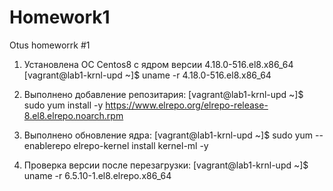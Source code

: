 # Homework1
Otus homeworrk #1
1. Установлена ОС Centos8 с ядром версии 4.18.0-516.el8.x86_64
[vagrant@lab1-krnl-upd ~]$ uname -r
4.18.0-516.el8.x86_64

2. Выполнено добавление репозитария:
[vagrant@lab1-krnl-upd ~]$ sudo yum install -y https://www.elrepo.org/elrepo-release-8.el8.elrepo.noarch.rpm
3. Выполнено обновление ядра:
[vagrant@lab1-krnl-upd ~]$ sudo yum --enablerepo elrepo-kernel install kernel-ml -y
4. Проверка версии после перезагрузки:
[vagrant@lab1-krnl-upd ~]$ uname -r
6.5.10-1.el8.elrepo.x86_64
